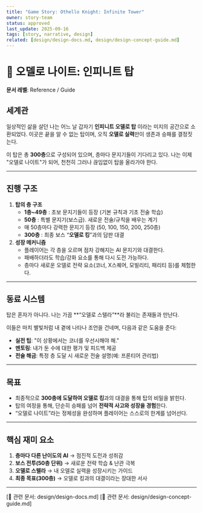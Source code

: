 ```yaml
---
title: "Game Story: Othello Knight: Infinite Tower"
owner: story-team
status: approved
last_update: 2025-09-16
tags: [story, narrative, design]
related: [design/design-docs.md, design/design-concept-guide.md]
---
```


# 🏰 오델로 나이트: 인피니트 탑

**문서 레벨**: Reference / Guide

## 세계관

일상적인 삶을 살던 나는 어느 날 갑자기 **인피니트 오델로 탑** 이라는 미지의 공간으로 소환되었다. 이곳은 끝을 알 수 없는 탑이며, 오직 **오델로 실력**만이 생존과 승패를 결정짓는다.

이 탑은 총 **300층**으로 구성되어 있으며, 층마다 문지기들이 기다리고 있다. 나는 이제 "오델로 나이트"가 되어, 천천히 그러나 끊임없이 탑을 올라가야 한다.

---

## 진행 구조

1. **탑의 층 구조**
    - **1층~49층** : 초보 문지기들이 등장 (기본 규칙과 기초 전술 학습)
    - **50층** : 특별 문지기(보스급). 새로운 전술/규칙을 배우는 계기
    - 매 50층마다 강력한 문지기 등장 (50, 100, 150, 200, 250층)
    - **300층** : 최종 보스 “**오델로 킹**”과의 담판 대결
2. **성장 메커니즘**
    - 플레이어는 각 층을 오르며 점차 강해지는 AI 문지기와 대결한다.
    - 패배하더라도 학습/강화 요소를 통해 다시 도전 가능하다.
    - 층마다 새로운 오델로 전략 요소(코너, X스퀘어, 모빌리티, 패리티 등)를 체험한다.

---

## 동료 시스템

탑은 혼자가 아니다. 나는 가끔 **“오델로 스텔라”**라 불리는 존재들과 만난다.

이들은 마치 별빛처럼 내 곁에 나타나 조언을 건네며, 다음과 같은 도움을 준다:

- **실전 팁**: "이 상황에서는 코너를 우선시해야 해."
- **멘토링**: 내가 둔 수에 대한 평가 및 피드백 제공
- **전술 해금**: 특정 층 도달 시 새로운 전술 설명(예: 프론티어 관리법)

---

## 목표

- 최종적으로 **300층에 도달하여 오델로 킹**과의 대결을 통해 탑의 비밀을 밝힌다.
- 탑의 여정을 통해, 단순히 승패를 넘어 **전략적 사고와 성장을 경험**한다.
- “오델로 나이트”라는 정체성을 완성하며 플레이어는 스스로의 한계를 넘어선다.

---

## 핵심 재미 요소

1. **층마다 다른 난이도의 AI** → 점진적 도전과 성취감
2. **보스 전투(50층 단위)** → 새로운 전략 학습 & 난관 극복
3. **오델로 스텔라** → 내 오델로 실력을 성장시키는 가이드
4. **최종 목표(300층)** → 오델로 킹과의 대결이라는 장대한 서사

---
[📎 관련 문서: design/design-docs.md]
[📎 관련 문서: design/design-concept-guide.md]